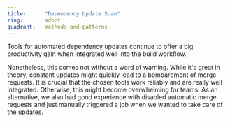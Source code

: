 ```yaml
---
title:      "Dependency Update Scan"
ring:       adopt
quadrant:   methods-and-patterns
---
```


Tools for automated dependency updates continue to offer a big productivity gain when integrated well into the build workflow.

Nonetheless, this comes not without a word of warning.
While it's great in theory, constant updates might quickly lead to a bombardment of merge requests.
It is crucial that the chosen tools work reliably and are really well integrated. Otherwise, this might become overwhelming for teams.
As an alternative, we also had good experience with disabled automatic merge requests and just manually triggered a job when we wanted to take care of the updates.
